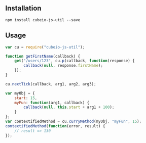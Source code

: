 Installation
------------

    npm install cubeio-js-util --save

Usage
-----

```js
var cu = require("cubeio-js-util");

function getFirstName(callback) {
    get("/users/123", cu.p(callback, function(response) {
        callback(null, response.firstName);
    });
}

cu.nextTick(callback, arg1, arg2, arg3);

var myObj = {
    start: 15,
    myFun: function(arg1, callback) {
        callback(null, this.start + arg1 + 100);
    }
};
var contextifiedMethod = cu.curryMethod(myObj, "myFun", 15);
contextifiedMethod(function(error, result) {
    // result => 130
});
```
